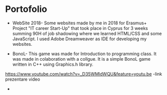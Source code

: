 # Portofolio
- WebSite 2018- Some websites made by me in 2018 for Erasmus+ Project "IT career Start-Up" that took place in Cyprus for 3 weeks summing 90H of job shadowing where we learned HTML/CSS and some JavaScript. I used Adobe Dreamweaver as IDE for developing my websites.

- BonoL- This game was made for Introduction to programming class. It was made in colaboration with a collgue.
It is a simple BonoL game written in C++ using Graphics.h library.

https://www.youtube.com/watch?v=_D35WMldWQU&feature=youtu.be -link prezentare video

-